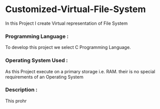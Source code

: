# Customized-Virtual-File-System
In this Project I create Virtual representation  of File System 

### Programming Language : 
To develop this project we select C Programming Language.
### Operating System Used : 
As this Project execute on a primary storage i.e. RAM. their is no special requirements of an Operating System 
### Description : 
This prohr 



